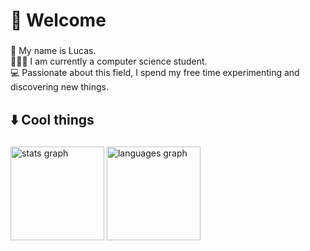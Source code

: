 <h1 align="left">👋 Welcome</h1>

###

<p align="left">
  👤 My name is Lucas. <br>
  🧑🏻‍🎓 I am currently a computer science student.<br>
  💻 Passionate about this field, I spend my free time experimenting and discovering new things.
</p>


<h2 align="left">⬇️ Cool things</h2>

###
<div align="left">
  <img src="https://github-readme-stats.vercel.app/api?username=spitzerl&hide_title=false&hide_rank=false&show_icons=true&include_all_commits=false&count_private=true&disable_animations=false&theme=default&locale=en&hide_border=false&order=1&custom_title=My%20Stats" height="150" alt="stats graph"  />
  <img src="https://github-readme-stats.vercel.app/api/top-langs?username=spitzerl&locale=en&hide_title=false&layout=compact&card_width=320&langs_count=5&theme=default&hide_border=false&order=2" height="150" alt="languages graph"  />
</div>

###
